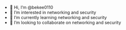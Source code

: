 - 👋 Hi, I’m @bekee0110
- 👀 I’m interested in networking and security
- 🌱 I’m currently learning networking and security  
- 💞️ I’m looking to collaborate on networking and security

<!---
bekee0110/bekee0110 is a ✨ special ✨ repository because its `README.md` (this file) appears on your GitHub profile.
You can click the Preview link to take a look at your changes.
--->
